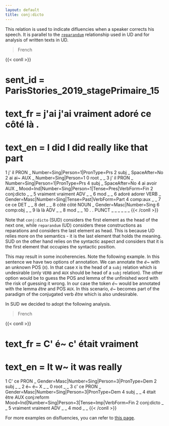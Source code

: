 ```yaml
---
layout: default
title: conj:dicto
---
```


This relation is used to indicate difluencies when a speaker corrects his speech. It is parallel to the [`reparandum`](https://universaldependencies.org/u/dep/reparandum.html) relationship used in UD and for analysis of written texts in UD.

> French

{{< conll >}}
# sent_id = ParisStories_2019_stagePrimaire_15
# text_fr = j'ai j'ai vraiment adoré ce côté là .
# text_en = I did I did really like that part
1	j'	il	PRON	_	Number=Sing|Person=1|PronType=Prs	2	subj	_	SpaceAfter=No
2	ai	ai~	AUX	_	Number=Sing|Person=1	0	root	_	_
3	j'	il	PRON	_	Number=Sing|Person=1|PronType=Prs	4	subj	_	SpaceAfter=No
4	ai	avoir	AUX	_	Mood=Ind|Number=Sing|Person=1|Tense=Pres|VerbForm=Fin	2	conj:dicto	_	_
5	vraiment	vraiment	ADV	_	_	6	mod	_	_
6	adoré	adorer	VERB	_	Gender=Masc|Number=Sing|Tense=Past|VerbForm=Part	4	comp:aux	_	_
7	ce	ce	DET	_	_	8	det	_	_
8	côté	côté	NOUN	_	Gender=Masc|Number=Sing	6	comp:obj	_	_
9	là	là	ADV	_	_	8	mod	_	_
10	.	.	PUNCT	_	_	_	_	_	_
{{< /conll >}}

Note that `conj:dicto` (SUD) considers the first element as the head of the next one, while `reparandum` (UD) considers these constructions as reparations and considers the last element as head. 
This is because UD relies more on the semantics - it is the last element that holds the meaning. SUD on the other hand relies on the syntactic aspect and considers that it is the first element that occupies the syntactic position.

This may result in some incoherencies. Note the following example. In this sentence we have two options of annotation. We can annotate the *é~* with an unknown POS (`X`). In that case `X` is the head of a `subj` relation which is undesirable (only `VERB` and `AUX` should be head of a `subj` relation). The other option would be to guess the POS and lemma of the unfinished word with the risk of guessing it wrong. In our case the token *é~* would be annotated with the lemma *être* and POS `AUX`. In this scenario, *é~* becomes part of the paradigm of the conjugated verb *être* which is also undesirable.


In SUD we decided to adopt the following analysis.

> French

{{< conll >}}
# text_fr = C' é~ c' était vraiment
# text_en = It w~ it was really
1	C'	ce	PRON	_	Gender=Masc|Number=Sing|Person=3|PronType=Dem	2	subj	_	_
2	é~	é~	X	_	_	0	root	_	_
3	c'	ce	PRON	_	Gender=Masc|Number=Sing|Person=3|PronType=Dem	4	subj	_	_
4	était	être	AUX	conj:reform	Mood=Ind|Number=Sing|Person=3|Tense=Imp|VerbForm=Fin	2	conj:dicto	_	_
5	vraiment	vraiment	ADV	_	_	4	mod	_	_
{{< /conll >}}

For more examples on disfluencies, you can refer to [this page](../disfulencies).
